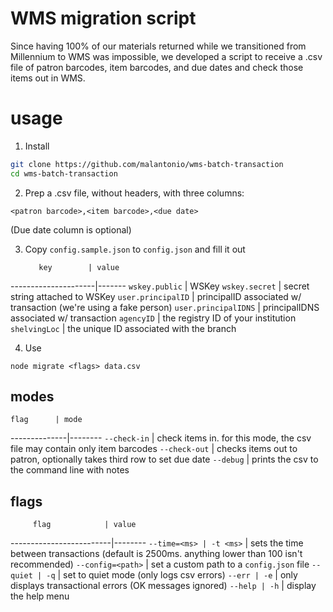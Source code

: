 # WMS migration script

Since having 100% of our materials returned while we transitioned from Millennium to WMS was impossible,
we developed a script to receive a .csv file of patron barcodes, item barcodes, and due dates and check 
those items out in WMS. 

# usage

1. Install 

```bash
git clone https://github.com/malantonio/wms-batch-transaction
cd wms-batch-transaction
```

2. Prep a .csv file, without headers, with three columns:

```
<patron barcode>,<item barcode>,<due date>
```

(Due date column is optional)

3. Copy `config.sample.json` to `config.json` and fill it out

          key        | value
---------------------|-------
`wskey.public`       | WSKey
`wskey.secret`       | secret string attached to WSKey
`user.principalID`   | principalID associated w/ transaction (we're using a fake person)
`user.principalIDNS` | principalIDNS associated w/ transaction
`agencyID`           | the registry ID of your institution
`shelvingLoc`        | the unique ID associated with the branch

4. Use

```
node migrate <flags> data.csv
```

## modes

    flag      | mode
--------------|--------
`--check-in`  | check items in. for this mode, the csv file may contain only item barcodes
`--check-out` | checks items out to patron, optionally takes third row to set due date
`--debug`     | prints the csv to the command line with notes

## flags

         flag            | value
-------------------------|--------
`--time=<ms> | -t <ms>`  | sets the time between transactions (default is 2500ms. anything lower than 100 isn't recommended)
`--config=<path>`        | set a custom path to a `config.json` file
`--quiet | -q`           | set to quiet mode (only logs csv errors)
`--err | -e`             | only displays transactional errors (OK messages ignored)
`--help | -h`            | display the help menu
